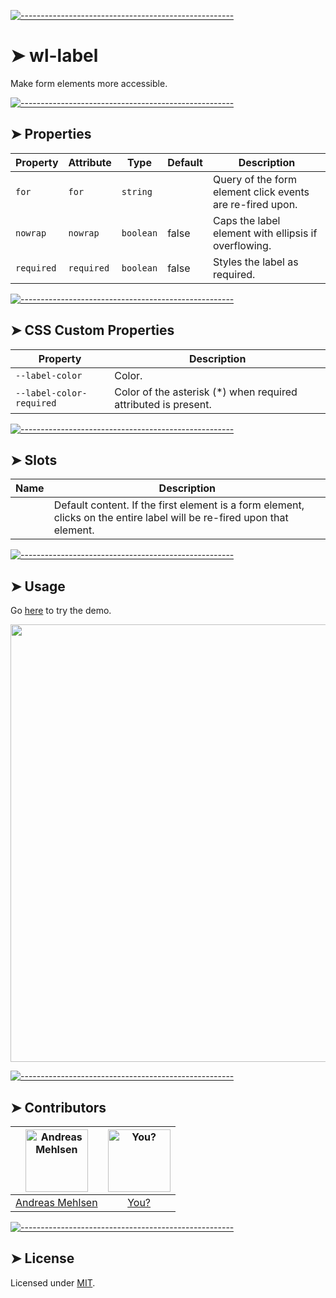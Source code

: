 
[![-----------------------------------------------------](https://raw.githubusercontent.com/andreasbm/readme/master/assets/lines/colored.png)](#wl-label)

# ➤ wl-label

Make form elements more accessible.

[![-----------------------------------------------------](https://raw.githubusercontent.com/andreasbm/readme/master/assets/lines/colored.png)](#properties)

## ➤ Properties

| Property   | Attribute  | Type      | Default | Description                                      |
|------------|------------|-----------|---------|--------------------------------------------------|
| `for`      | `for`      | `string`  |         | Query of the form element click events are re-fired upon. |
| `nowrap`   | `nowrap`   | `boolean` | false   | Caps the label element with ellipsis if overflowing. |
| `required` | `required` | `boolean` | false   | Styles the label as required.                    |


[![-----------------------------------------------------](https://raw.githubusercontent.com/andreasbm/readme/master/assets/lines/colored.png)](#css-custom-properties)

## ➤ CSS Custom Properties

| Property                 | Description                                      |
|--------------------------|--------------------------------------------------|
| `--label-color`          | Color.                                           |
| `--label-color-required` | Color of the asterisk (*) when required attributed is present. |


[![-----------------------------------------------------](https://raw.githubusercontent.com/andreasbm/readme/master/assets/lines/colored.png)](#slots)

## ➤ Slots

| Name | Description                                      |
|------|--------------------------------------------------|
|      | Default content. If the first element is a form element, clicks on the entire label will be re-fired upon that element. |



[![-----------------------------------------------------](https://raw.githubusercontent.com/andreasbm/readme/master/assets/lines/colored.png)](#usage)

## ➤ Usage

Go [here](https://weightless.dev/elements/label) to try the demo.

<a href="https://weightless.dev/elements/label" align="center">
  <img src="https://raw.githubusercontent.com/andreasbm/elements/master/screenshots/wl-label.png" width="700" />
</a>


[![-----------------------------------------------------](https://raw.githubusercontent.com/andreasbm/readme/master/assets/lines/colored.png)](#contributors)

## ➤ Contributors
	

| [<img alt="Andreas Mehlsen" src="https://avatars1.githubusercontent.com/u/6267397?s=460&v=4" width="100">](https://twitter.com/andreasmehlsen) | [<img alt="You?" src="https://joeschmoe.io/api/v1/random" width="100">](https://github.com/andreasbm/weightless/blob/master/CONTRIBUTING.md) |
|:--------------------------------------------------:|:--------------------------------------------------:|
| [Andreas Mehlsen](https://twitter.com/andreasmehlsen) | [You?](https://github.com/andreasbm/weightless/blob/master/CONTRIBUTING.md) |


[![-----------------------------------------------------](https://raw.githubusercontent.com/andreasbm/readme/master/assets/lines/colored.png)](#license)

## ➤ License
	
Licensed under [MIT](https://opensource.org/licenses/MIT).